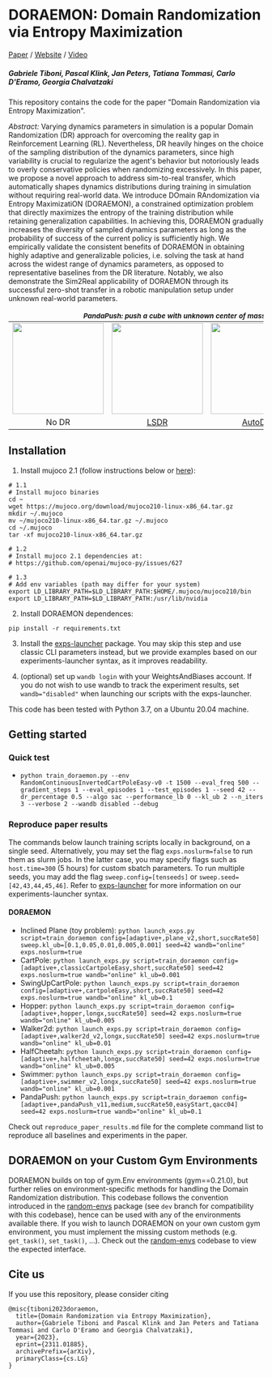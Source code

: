 # DORAEMON: Domain Randomization via Entropy Maximization

[Paper](https://arxiv.org/abs/2311.01885) / [Website](https://gabrieletiboni.github.io/doraemon/) / [Video](https://gabrieletiboni.github.io/doraemon/)

##### Gabriele Tiboni, Pascal Klink, Jan Peters, Tatiana Tommasi, Carlo D'Eramo, Georgia Chalvatzaki

This repository contains the code for the paper "Domain Randomization via Entropy Maximization".

*Abstract:* Varying dynamics parameters in simulation is a popular Domain Randomization (DR) approach for overcoming the reality gap in Reinforcement Learning (RL). Nevertheless, DR heavily hinges on the choice of the sampling distribution of the dynamics parameters, since high variability is crucial to regularize the agent's behavior but notoriously leads to overly conservative policies when randomizing excessively.
In this paper, we propose a novel approach to address sim-to-real transfer, which automatically shapes dynamics distributions during training in simulation without requiring real-world data.
We introduce DOmain RAndomization via Entropy MaximizatiON (DORAEMON), a constrained optimization problem that directly maximizes the entropy of the training distribution while retaining generalization capabilities. In achieving this, DORAEMON gradually increases the diversity of sampled dynamics parameters as long as the probability of success of the current policy is sufficiently high.
We empirically validate the consistent benefits of DORAEMON in obtaining highly adaptive and generalizable policies, i.e. solving the task at hand across the widest range of dynamics parameters, as opposed to representative baselines from the DR literature. Notably, we also demonstrate the Sim2Real applicability of DORAEMON through its successful zero-shot transfer in a robotic manipulation setup under unknown real-world parameters.

<table style="text-align: center;">
  <thead>
    <tr>
      <td style="font-size: smaller; font-weight: bold; text-align: center;" colspan="4"><em>PandaPush: push a cube with unknown center of mass to a target location</em></td>
    </tr>
  </thead>
  <tr>
    <td><img src="docs/assets/img/gifs/NoDR_hard_progress.gif" width="180" /></td>
    <!-- <td><img src="docs/assets/img/gifs/FixedDR_hard_progress.gif" width="180" /></td> -->
    <td><img src="docs/assets/img/gifs/LSDR_hard_progress.gif" width="180" /></td>
    <td><img src="docs/assets/img/gifs/AutoDR_hard_progress.gif" width="180" /></td>
    <td><img src="docs/assets/img/gifs/Doraemon_hard_progress.gif" width="180" /></td>
  </tr>
  <tr>
    <td>No DR</td>
    <!-- <td>Fixed DR</td> -->
    <td><a href="https://ieeexplore.ieee.org/document/9341019/">LSDR</a></td>
    <td><a href="https://arxiv.org/abs/1910.07113">AutoDR</td>
    <td>DORAEMON</td>
  </tr>
</table>

## Installation

1. Install mujoco 2.1 (follow instructions below or [here](https://github.com/openai/mujoco-py)):
```
# 1.1
# Install mujoco binaries
cd ~
wget https://mujoco.org/download/mujoco210-linux-x86_64.tar.gz 
mkdir ~/.mujoco
mv ~/mujoco210-linux-x86_64.tar.gz ~/.mujoco
cd ~/.mujoco
tar -xf mujoco210-linux-x86_64.tar.gz

# 1.2
# Install mujoco 2.1 dependencies at:
# https://github.com/openai/mujoco-py/issues/627

# 1.3
# Add env variables (path may differ for your system)
export LD_LIBRARY_PATH=$LD_LIBRARY_PATH:$HOME/.mujoco/mujoco210/bin
export LD_LIBRARY_PATH=$LD_LIBRARY_PATH:/usr/lib/nvidia
```

2. Install DORAEMON dependences:
```
pip install -r requirements.txt
```

3. Install the [exps-launcher](https://github.com/gabrieletiboni/exps-launcher/) package. You may skip this step and use classic CLI parameters instead, but we provide examples based on our experiments-launcher syntax, as it improves readability.

4. (optional) set up `wandb login` with your WeightsAndBiases account. If you do not wish to use wandb to track the experiment results, set `wandb="disabled"` when launching our scripts with the exps-launcher.  

This code has been tested with Python 3.7, on a Ubuntu 20.04 machine.

## Getting started

### Quick test
- `python train_doraemon.py --env RandomContinuousInvertedCartPoleEasy-v0 -t 1500 --eval_freq 500 --gradient_steps 1 --eval_episodes 1 --test_episodes 1 --seed 42 --dr_percentage 0.5 --algo sac --performance_lb 0 --kl_ub 2 --n_iters 3 --verbose 2 --wandb disabled --debug`

### Reproduce paper results
The commands below launch training scripts locally in background, on a single seed. Alternatively, you may set the flag `exps.noslurm=false` to run them as slurm jobs. In the latter case, you may specify flags such as `host.time=300` (5 hours) for custom sbatch parameters.
To run multiple seeds, you may add the flag `sweep.config=[tenseeds]` or `sweep.seed=[42,43,44,45,46]`. Refer to [exps-launcher](https://github.com/gabrieletiboni/exps-launcher/) for more information on our experiments-launcher syntax.

#### DORAEMON
- Inclined Plane (toy problem): `python launch_exps.py script=train_doraemon config=[adaptive+,plane_v2,short,succRate50] sweep.kl_ub=[0.1,0.05,0.01,0.005,0.001] seed=42 wandb="online" exps.noslurm=true`
- CartPole: `python launch_exps.py script=train_doraemon config=[adaptive+,classicCartpoleEasy,short,succRate50] seed=42 exps.noslurm=true wandb="online" kl_ub=0.001`
- SwingUpCartPole: `python launch_exps.py script=train_doraemon config=[adaptive+,cartpoleEasy,short,succRate50] seed=42 exps.noslurm=true wandb="online" kl_ub=0.1`
- Hopper: `python launch_exps.py script=train_doraemon config=[adaptive+,hopper,longx,succRate50] seed=42 exps.noslurm=true wandb="online" kl_ub=0.005`
- Walker2d: `python launch_exps.py script=train_doraemon config=[adaptive+,walker2d_v2,longx,succRate50] seed=42 exps.noslurm=true wandb="online" kl_ub=0.01`
- HalfCheetah: `python launch_exps.py script=train_doraemon config=[adaptive+,halfcheetah,longx,succRate50] seed=42 exps.noslurm=true wandb="online" kl_ub=0.005`
- Swimmer: `python launch_exps.py script=train_doraemon config=[adaptive+,swimmer_v2,longx,succRate50] seed=42 exps.noslurm=true wandb="online" kl_ub=0.001`
- PandaPush: `python launch_exps.py script=train_doraemon config=[adaptive+,pandaPush_v11,medium,succRate50,easyStart,qacc04] seed=42 exps.noslurm=true wandb="online" kl_ub=0.1`

Check out `reproduce_paper_results.md` file for the complete command list to reproduce all baselines and experiments in the paper.


## DORAEMON on your Custom Gym Environments

DORAEMON builds on top of gym.Env environments (gym==0.21.0), but further relies on environment-specific methods for handling the Domain Randomization distribution. This codebase follows the convention introduced in the [random-envs](https://github.com/gabrieletiboni/random-envs) package (see `dev` branch for compatibility with this codebase), hence can be used with any of the environments available there. If you wish to launch DORAEMON on your own custom gym environment, you must implement the missing custom methods (e.g. `get_task()`, `set_task()`, ...). Check out the [random-envs](https://github.com/gabrieletiboni/random-envs) codebase to view the expected interface.


## Cite us
If you use this repository, please consider citing
```
@misc{tiboni2023doraemon,
  title={Domain Randomization via Entropy Maximization}, 
  author={Gabriele Tiboni and Pascal Klink and Jan Peters and Tatiana Tommasi and Carlo D'Eramo and Georgia Chalvatzaki},
  year={2023},
  eprint={2311.01885},
  archivePrefix={arXiv},
  primaryClass={cs.LG}
}
```